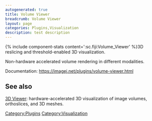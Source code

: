 ```yaml
---
autogenerated: true
title: Volume Viewer
breadcrumb: Volume Viewer
layout: page
categories: Plugins,Visualization
description: test description
---
```


{% include component-stats content=':sc.fiji:Volume\_Viewer' %}3D reslicing and threshold-enabled 3D visualization.

Non-hardware accelerated volume rendering in different modalities.

Documentation: https://imagej.net/plugins/volume-viewer.html

## See also

[3D Viewer](3D_Viewer "wikilink"): hardware-accelerated 3D visualization of image volumes, orthoslices, and 3D meshes.

[Category:Plugins](Category_Plugins "wikilink") [Category:Visualization](Category_Visualization "wikilink")
